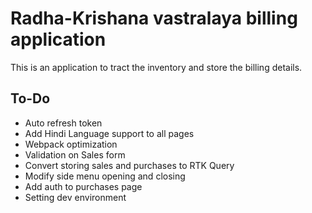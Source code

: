 # Radha-Krishana vastralaya billing application

This is an application to tract the inventory and store the billing details.

## To-Do

- Auto refresh token
- Add Hindi Language support to all pages
- Webpack optimization
- Validation on Sales form
- Convert storing sales and purchases to RTK Query
- Modify side menu opening and closing
- Add auth to purchases page
- Setting dev environment

